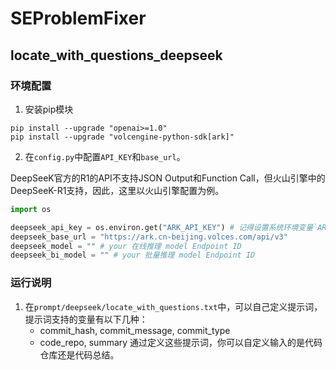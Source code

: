 # SEProblemFixer

## locate_with_questions_deepseek

### 环境配置

1. 安装pip模块

```shell
pip install --upgrade "openai>=1.0"
pip install --upgrade "volcengine-python-sdk[ark]"
```

2. 在`config.py`中配置`API_KEY`和`base_url`。

DeepSeeK官方的R1的API不支持JSON Output和Function Call，但火山引擎中的DeepSeeK-R1支持，因此，这里以火山引擎配置为例。

```python
import os

deepseek_api_key = os.environ.get("ARK_API_KEY") # 记得设置系统环境变量`ARK_API_KEY`。
deepseek_base_url = "https://ark.cn-beijing.volces.com/api/v3"
deepseek_model = "" # your 在线推理 model Endpoint ID 
deepseek_bi_model = "" # your 批量推理 model Endpoint ID
```

### 运行说明

1. 在`prompt/deepseek/locate_with_questions.txt`中，可以自己定义提示词，提示词支持的变量有以下几种：
   - commit_hash, commit_message, commit_type
   - code_repo, summary
   通过定义这些提示词，你可以自定义输入的是代码仓库还是代码总结。
